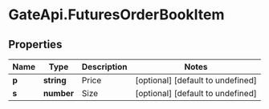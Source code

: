 # GateApi.FuturesOrderBookItem

## Properties

Name | Type | Description | Notes
------------ | ------------- | ------------- | -------------
**p** | **string** | Price | [optional] [default to undefined]
**s** | **number** | Size | [optional] [default to undefined]

